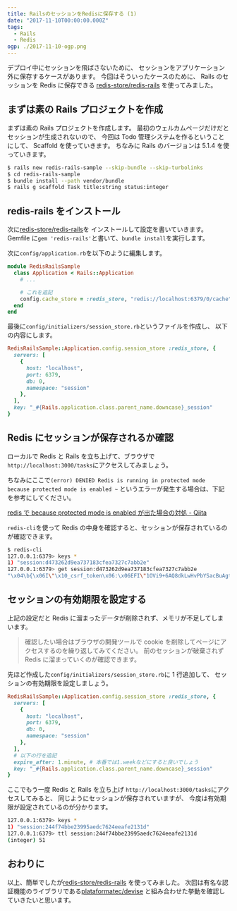 ```yaml
---
title: RailsのセッションをRedisに保存する (1)
date: "2017-11-10T00:00:00.000Z"
tags:
  - Rails
  - Redis
ogp: ./2017-11-10-ogp.png
---
```


デプロイ中にセッションを飛ばさないために、
セッションをアプリケーション外に保存するケースがあります。
今回はそういったケースのために、
Rails のセッションを Redis に保存できる
[redis-store/redis-rails](https://github.com/redis-store/redis-rails)
を使ってみました。

## **まずは素の Rails プロジェクトを作成**

まずは素の Rails プロジェクトを作成します。
最初のウェルカムページだけだとセッションが生成されないので、
今回は Todo 管理システムを作るということにして、
Scaffold を使っていきます。
ちなみに Rails のバージョンは 5.1.4 を使っていきます。

```sh
$ rails new redis-rails-sample --skip-bundle --skip-turbolinks
$ cd redis-rails-sample
$ bundle install --path vendor/bundle
$ rails g scaffold Task title:string status:integer
```

## **redis-rails をインストール**

次に[redis-store/redis-rails](https://github.com/redis-store/redis-rails)を
インストールして設定を書いていきます。
Gemfile に`gem 'redis-rails'`と書いて、`bundle install`を実行します。

次に`config/application.rb`を以下のように編集します。

```rb
module RedisRailsSample
  class Application < Rails::Application
    # ...

    # これを追記
    config.cache_store = :redis_store, "redis://localhost:6379/0/cache", { expires_in: 90.minutes }
  end
end
```

最後に`config/initializers/session_store.rb`というファイルを作成し、
以下の内容にします。

```rb
RedisRailsSample::Application.config.session_store :redis_store, {
  servers: [
    {
      host: "localhost",
      port: 6379,
      db: 0,
      namespace: "session"
    },
  ],
  key: "_#{Rails.application.class.parent_name.downcase}_session"
}
```

## **Redis にセッションが保存されるか確認**

ローカルで Redis と Rails を立ち上げて、ブラウザで
`http://localhost:3000/tasks`にアクセスしてみましょう。

ちなみにここで`(error) DENIED Redis is running in protected mode because protected mode is enabled ~`
というエラーが発生する場合は、下記を参考にしてください。

[redis で because protected mode is enabled が出た場合の対処 - Qiita](https://qiita.com/port9/items/94ececff95adaa27b950)

`redis-cli`を使って Redis の中身を確認すると、セッションが保存されているのが確認できます。

```sh
$ redis-cli
127.0.0.1:6379> keys *
1) "session:d473262d9ea737183cfea7327c7abb2e"
127.0.0.1:6379> get session:d473262d9ea737183cfea7327c7abb2e
"\x04\b{\x06I\"\x10_csrf_token\x06:\x06EFI\"1OVi9+6AQ8dkLwHvPbYSacBuAgtnkPKp9A+cHUBrYwEQ=\x06;\x00F"
```

## **セッションの有効期限を設定する**

上記の設定だと Redis に溜まったデータが削除されず、メモリが不足してしまいます。

> 確認したい場合はブラウザの開発ツールで cookie を削除してページにアクセスするのを繰り返してみてください。
> 前のセッションが破棄されず Redis に溜まっていくのが確認できます。

先ほど作成した`config/initializers/session_store.rb`に 1 行追加して、
セッションの有効期限を設定しましょう。

```rb
RedisRailsSample::Application.config.session_store :redis_store, {
  servers: [
    {
      host: "localhost",
      port: 6379,
      db: 0,
      namespace: "session"
    },
  ],
  # 以下の行を追記
  expire_after: 1.minute, # 本番では1.weekなどにすると良いでしょう
  key: "_#{Rails.application.class.parent_name.downcase}_session"
}
```

ここでもう一度 Redis と Rails を立ち上げ
`http://localhost:3000/tasks`にアクセスしてみると、
同じようにセッションが保存されていますが、
今度は有効期限が設定されているのが分かります。

```sh
127.0.0.1:6379> keys *
1) "session:244f74bbe23995aedc7624eeafe2131d"
127.0.0.1:6379> ttl session:244f74bbe23995aedc7624eeafe2131d
(integer) 51
```

## **おわりに**

以上、簡単でしたが[redis-store/redis-rails](https://github.com/redis-store/redis-rails)
を使ってみました。
次回は有名な認証機能のライブラリである[plataformatec/devise](https://github.com/plataformatec/devise)
と組み合わせた挙動を確認していきたいと思います。
